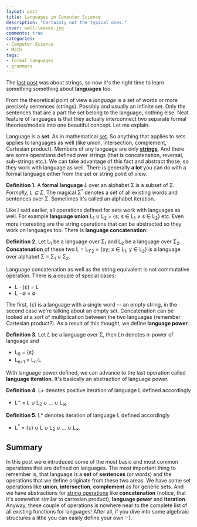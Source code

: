 ```yaml
---
layout: post
title: Languages in Computer Science
description: "Certainly not the typical ones."
cover: wall-leaves.jpg
comments: true
categories:
- Computer Science
- Math
tags:
- formal languages
- grammars
---
```

The [last post](http://linuxwell.wordpress.com/2011/09/23/strings-in-computer-science/
"Strings in Couputer Science") was about strings, so now it's the right time to
learn something something about **languages** too.

From the theoretical point of view a _language_ is a set of words or more
precisely sentences (strings). Possibly and usually an infinite set. Only the
sentences that are a part the set belong to the language, nothing else. Neat
feature of languages is that they actually interconnect two separate formal
theories/models into one beautiful concept. Let me explain.

Language is a **set**. As in mathematical
[set](http://en.wikipedia.org/wiki/Set_%28mathematics%29). So anything that
applies to sets applies to languages as well (like union, intersection,
complement, Cartesian product). Members of any language are only
**[strings](http://en.wikipedia.org/wiki/String_%28computer_science%29)**. And
there are some operations defined over strings (that is concatenation,
reversal, sub-strings etc.). We can take advantage of this fact and abstract
those, so they work with language as well. There is generally **a lot** you can
do with a formal language either from the set or string point of view.

**Definition 1.** A **formal language** _L_ over an alphabet Σ is a subset of
Σ<sup>*</sup>. Formally, L ⊆ Σ<sup>*</sup>. The magical Σ<sup>*</sup> denotes
a set of all existing words and sentences over Σ. Sometimes it's called an
alphabet iteration.

Like I said earlier, all operations defined for sets work with languages as
well. For example **language union** L<sub>1</sub> ∪ L<sub>2</sub> =
{s; s ∈ L<sub>1</sub> ∨ s ∈ L<sub>2</sub>} etc. Even more interesting are the
string operations that can be abstracted so they work on languages too. There
is **language concatenation**:

**Definition 2.** Let L<sub>1</sub> be a language over Σ<sub>1</sub> and
L<sub>2</sub> be a language over Σ<sub>2</sub>. **Concatenation** of these
two L = L<sub>1</sub>⋅<sub>2</sub> = {xy; x ∈ L<sub>1</sub>, y ∈ L<sub>2</sub>}
is a language over alphabet Σ = Σ<sub>1</sub> ∪ Σ<sub>2</sub>.

Language concatenation as well as the string equivalent is not commutative
operation. There is a couple of special cases:

- L ⋅ {ε} = L
- L ⋅ ∅ = ∅

The first, {ε} is a language with a single word -- an empty string, in the
second case we're talking about an empty set. Concatenation can be looked at a
sort of multiplication between the two languages (remember Cartesian product?).
As a result of this thought, we define **language power**.

**Definition 3.** Let _L_ be a language over Σ, then _Ln_ denotes n-power of
language and

- L<sub>0</sub> = {ε}
- L<sub>n+1</sub> = L<sub>n</sub>⋅L

With language power defined, we can advance to the last operation called
**language iteration**. It's basically an abstraction of language power.

**Definition 4**. L+ denotes positive iteration of language L defined
accordingly

- L<sup>+</sup> = L ∪ L<sub>2</sub> ∪ … ∪ L<sub>∞</sub>

**Definition 5**. L\* denotes iteration of language L defined accordingly

- L<sup>*</sup> = {ε} ∪ L ∪ L<sub>2</sub> ∪ … ∪ L<sub>∞</sub>

## Summary
In this post were introduced some of the most basic and most common operations
that are defined on languages. The most important thing to remember is, that
language is a **set** of **sentences** (or words) and the operations that we
define originate from these two areas. We have some set operations like
**union**, **intersection**, **complement** as for generic sets. And we have
abstractions for
[string operations](http://linuxwell.wordpress.com/2011/09/23/strings-in-computer-science/
"Strings in Computer Science") like **concatenation** (notice, that it's
somewhat similar to cartesian product), **language power** and **iteration**.
Anyway, these couple of operations is nowhere near to the complete list of all
existing functions for languages! After all, if you dive into some algebraic
structures a little you can easily define your own :-).
